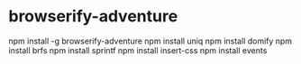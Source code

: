 # browserify-adventure
npm install -g browserify-adventure
npm install uniq
npm install domify
npm install brfs
npm install sprintf
npm install insert-css
npm install events
